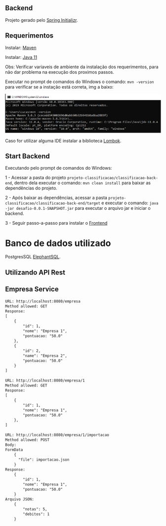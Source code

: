 ## Backend

Projeto gerado pelo [Spring Initializr](https://start.spring.io/).

## Requerimentos

Instalar: [Maven](https://maven.apache.org/install.html)

Instalar: [Java 11](https://jdk.java.net/archive/)

Obs: Verificar variaveis de ambiente da instalação dos requerimentos, para não dar problema na execução dos proximos passos.

Executar no prompt de comandos do Windows o comando: `mvn -version` para verificar se a instação está correta, img a baixo:

![alt text](https://raw.githubusercontent.com/lucaspvanderlinde/projeto-classificacao/master/cmd.png)

Caso for utilizar alguma IDE instalar a biblioteca [Lombok](https://projectlombok.org/).

## Start Backend

Executando pelo prompt de comandos do Windows:

1 - Acessar a pasta do projeto `projeto-classificacao/classificacao-back-end`, dentro dela executar o comando: `mvn clean install` para baixar as dependências do projeto.

2 - Após baixar as dependências, acessar a pasta `projeto-classificacao/classificacao-back-end/target` e executar o comando: 
`java -jar desafio-0.0.1-SNAPSHOT.jar` para executar o arquivo jar e iniciar o backend.

3 - Seguir passo-a-passo para instalar o [Frontend](https://github.com/lucaspvanderlinde/projeto-classificacao/blob/master/classificacao-front-end/README.md)

# Banco de dados utilizado

PostgresSQL [ElephantSQL](https://www.elephantsql.com/).

## Utilizando API Rest

## Empresa Service

    URL: http://localhost:8080/empresa
    Method allowed: GET
    Response:
    [
        {
            "id": 1,
            "nome": "Empresa 1",
            "pontuacao: "50.0"
        },
        {
            "id": 2,
            "name": "Empresa 2",
            "pontuacao: "50.0"
        }
    ]
    
    URL: http://localhost:8080/empresa/1
    Method allowed: GET
    Response:
    [
        {
            "id": 1,
            "nome": "Empresa 1",
            "pontuacao: "50.0"
        },
    ]
    
    URL: http://localhost:8080/empresa/1/importacao
    Method allowed: POST
    Body:
    FormData
        {
          "file": importacao.json
        }
    Response:
        {
            "id": 1,
            "nome": "Empresa 1",
            "pontuacao: "50.0"
        }
    Arquivo JSON: 
        {
            "notas": 5,
            "debitos": 1
        }

